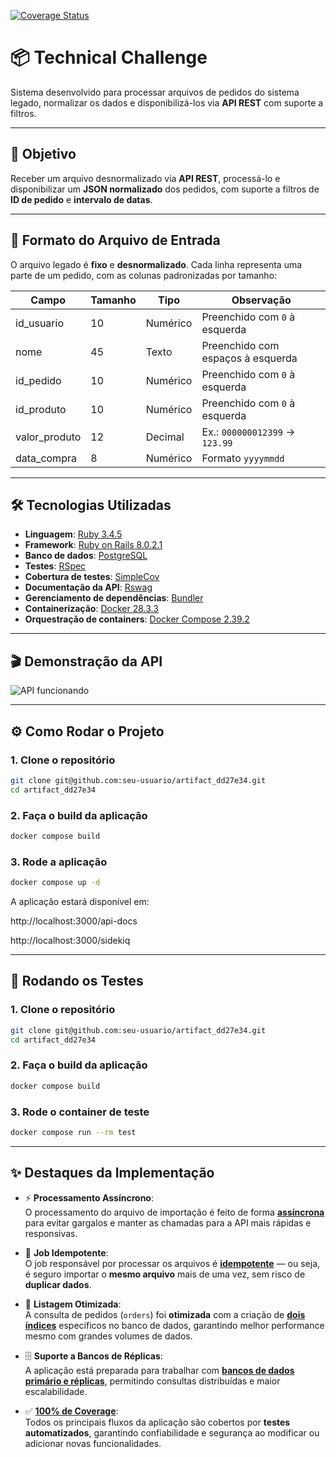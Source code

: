 [![Coverage Status](https://coveralls.io/repos/github/flaviogf/artifact_dd27e34/badge.svg?branch=main)](https://coveralls.io/github/flaviogf/artifact_dd27e34?branch=main)

# 📦 Technical Challenge

Sistema desenvolvido para processar arquivos de pedidos do sistema legado, normalizar os dados e disponibilizá-los via **API REST** com suporte a filtros.

---

## 🚀 **Objetivo**

Receber um arquivo desnormalizado via **API REST**, processá-lo e disponibilizar um **JSON normalizado** dos pedidos, com suporte a filtros de **ID de pedido** e **intervalo de datas**.

---

## 📂 **Formato do Arquivo de Entrada**

O arquivo legado é **fixo** e **desnormalizado**. Cada linha representa uma parte de um pedido, com as colunas padronizadas por tamanho:

| Campo           | Tamanho | Tipo     | Observação                |
|-----------------|---------|----------|---------------------------|
| id_usuario      | 10      | Numérico | Preenchido com `0` à esquerda |
| nome            | 45      | Texto    | Preenchido com espaços à esquerda |
| id_pedido       | 10      | Numérico | Preenchido com `0` à esquerda |
| id_produto      | 10      | Numérico | Preenchido com `0` à esquerda |
| valor_produto   | 12      | Decimal  | Ex.: `000000012399` → `123.99` |
| data_compra     | 8       | Numérico | Formato `yyyymmdd` |

---

## 🛠 **Tecnologias Utilizadas**

- **Linguagem**: [Ruby 3.4.5](https://www.ruby-lang.org/)
- **Framework**: [Ruby on Rails 8.0.2.1](https://rubyonrails.org/)
- **Banco de dados**: [PostgreSQL](https://www.postgresql.org/)
- **Testes**: [RSpec](https://rspec.info/)
- **Cobertura de testes**: [SimpleCov](https://github.com/simplecov-ruby/simplecov)
- **Documentação da API**: [Rswag](https://github.com/rswag/rswag)
- **Gerenciamento de dependências**: [Bundler](https://bundler.io/)
- **Containerização**: [Docker 28.3.3](https://www.docker.com/)
- **Orquestração de containers**: [Docker Compose 2.39.2](https://docs.docker.com/compose/)

---

## 🎬 Demonstração da API

![API funcionando](https://github.com/user-attachments/assets/c041c8f9-1584-40ed-82c6-fb2e62f42a05)

---

## ⚙️ Como Rodar o Projeto

### 1. Clone o repositório

```bash
git clone git@github.com:seu-usuario/artifact_dd27e34.git
cd artifact_dd27e34
```

### 2. Faça o build da aplicação

```bash
docker compose build
```

### 3. Rode a aplicação

```bash
docker compose up -d
```

A aplicação estará disponível em:

http://localhost:3000/api-docs

http://localhost:3000/sidekiq

---

## 🧪 Rodando os Testes

### 1. Clone o repositório

```bash
git clone git@github.com:seu-usuario/artifact_dd27e34.git
cd artifact_dd27e34
```

### 2. Faça o build da aplicação

```bash
docker compose build
```

### 3. Rode o container de teste

```bash
docker compose run --rm test
```

---

## ✨ Destaques da Implementação

- ⚡ **Processamento Assíncrono**:  
  O processamento do arquivo de importação é feito de forma **[assíncrona](https://github.com/flaviogf/artifact_dd27e34/blob/main/app/controllers/api/v1/imports_controller.rb#L46)** para evitar gargalos e manter as chamadas para a API mais rápidas e responsivas.

- 🔄 **Job Idempotente**:  
  O job responsável por processar os arquivos é **[idempotente](https://github.com/flaviogf/artifact_dd27e34/blob/main/app/sidekiq/import_job.rb#L27)** — ou seja, é seguro importar o **mesmo arquivo** mais de uma vez, sem risco de **duplicar dados**.

- 🚀 **Listagem Otimizada**:  
  A consulta de pedidos (`orders`) foi **otimizada** com a criação de **[dois índices](https://github.com/flaviogf/artifact_dd27e34/pull/18)** específicos no banco de dados, garantindo melhor performance mesmo com grandes volumes de dados.

- 🗄️ **Suporte a Bancos de Réplicas**:  
  A aplicação está preparada para trabalhar com **[bancos de dados primário e réplicas](https://github.com/flaviogf/artifact_dd27e34/blob/main/app/controllers/api/v1/products_controller.rb#L18)**, permitindo consultas distribuídas e maior escalabilidade.
  
- ✅ **[100% de Coverage](https://coveralls.io/github/flaviogf/artifact_dd27e34?branch=main)**:  
  Todos os principais fluxos da aplicação são cobertos por **testes automatizados**, garantindo confiabilidade e segurança ao modificar ou adicionar novas funcionalidades.
